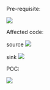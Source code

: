Pre-requisite:

<img src="https://imgur.com/QbXtubj.png">

Affected code:

source
<img src="https://imgur.com/OygHt5u.png">

sink
<img src="https://imgur.com/4XrqV8g.png">


POC:

<img src="https://imgur.com/gyEIyTl.png">

